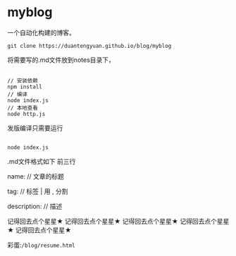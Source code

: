 # myblog

一个自动化构建的博客。

```Git
git clone https://duantengyuan.github.io/blog/myblog
```

将需要写的.md文件放到notes目录下，

```

// 安装依赖
npm install
// 编译
node index.js
// 本地查看
node http.js
```

发版编译只需要运行
```

node index.js
```


.md文件格式如下
前三行

name: // 文章的标题

tag:  // 标签 | 用 , 分割

description:  // 描述 

记得回去点个星星★
记得回去点个星星★
记得回去点个星星★
记得回去点个星星★
记得回去点个星星★

彩蛋:`/blog/resume.html`




